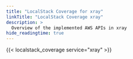 ```yaml
---
title: "LocalStack Coverage for xray"
linkTitle: "LocalStack Coverage xray"
description: >
  Overview of the implemented AWS APIs in xray
hide_readingtime: true
---
```


{{< localstack_coverage service="xray" >}}

